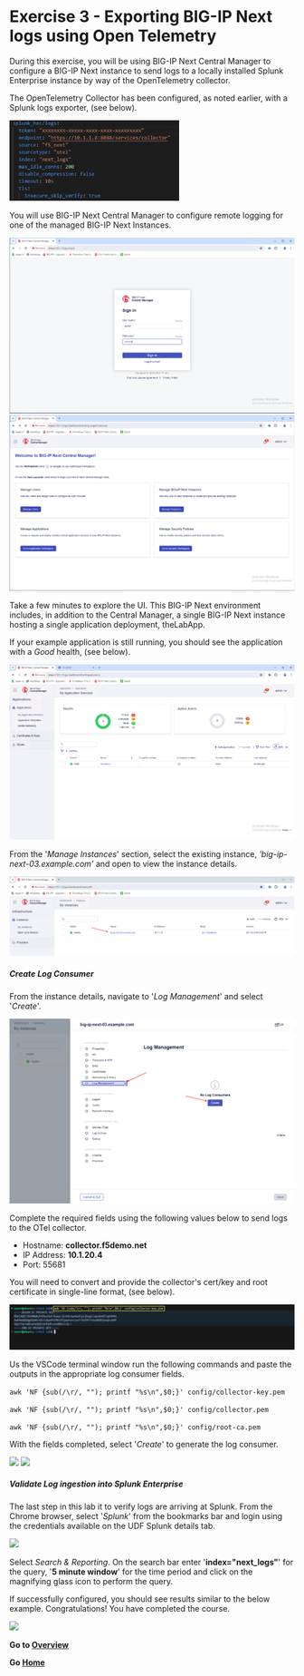 Exercise 3 - Exporting BIG-IP Next logs using Open Telemetry
============================================================================

During this exercise, you will be using BIG-IP Next Central Manager to configure a BIG-IP Next instance to send logs to a locally installed Splunk Enterprise instance by way of the OpenTelemetry collector.

The OpenTelemetry Collector has been configured, as noted earlier, with a Splunk logs exporter, (see below).  

<img src="../images/Picture26.png" width=300>

You will use BIG-IP Next Central Manager to configure remote logging for one of the managed BIG-IP Next Instances.  

<img src="../images/Picture27.png">

<img src="../images/Picture28.png">

Take a few minutes to explore the UI.  This BIG-IP Next environment includes, in addition to the Central Manager, a single BIG-IP Next instance hosting a single application deployment, theLabApp.  

If your example application is still running, you should see the application with a *Good* health, (see below).

<img src="../images/Picture29.png">

From the '*Manage Instances*' section, select the existing instance, *'big-ip-next-03.example.com'* and open to view the instance details.

<img src="../images/Picture31.png">

##### Create Log Consumer

From the instance details, navigate to '*Log Management*' and select '*Create*'.

<img src="../images/Picture32.png">

Complete the required fields using the following values below to send logs to the OTel collector.
- Hostname: **collector.f5demo.net**
- IP Address: **10.1.20.4**
- Port: 55681

You will need to convert and provide the collector's cert/key and root certificate in single-line format, (see below).  

<img src="../images/Picture30.png">

Us the VSCode terminal window run the following commands and paste the outputs in the appropriate log consumer fields.

```awk 'NF {sub(/\r/, ""); printf "%s\n",$0;}' config/collector-key.pem```

```awk 'NF {sub(/\r/, ""); printf "%s\n",$0;}' config/collector.pem``` 

```awk 'NF {sub(/\r/, ""); printf "%s\n",$0;}' config/root-ca.pem``` 

With the fields completed, select '*Create*' to generate the log consumer.

<img src="../images/Picture33.png">

<img src="../images/Picture34.png">

##### Validate Log ingestion into Splunk Enterprise

The last step in this lab it to verify logs are arriving at Splunk.  From the Chrome browser, select '*Splunk*' from the bookmarks bar and login using the credentials available on the UDF Splunk details tab.

<img src="../images/Picture35.png">

Select *Search & Reporting*.  On the search bar enter '**index="next_logs"**' for the query, '**5 minute window**' for the time period and click on the magnifying glass icon to perform the query.

If successfully configured, you should see results similar to the below example.  Congratulations!  You have completed the course.

<img src="../images/Picture36.png">


**Go to [Overview](overview.md)**

**Go [Home](https://github.com/f5businessdevelopment/bdOtelLab)**